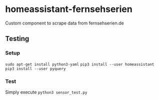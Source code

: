 # homeassistant-fernsehserien
Custom component to scrape data from fernsehserien.de

## Testing
### Setup
`sudo apt-get install python3-yaml`
`pip3 install --user homeassistant`
`pip3 install --user pyquery`

### Test
Simply execute `python3 sensor_test.py`